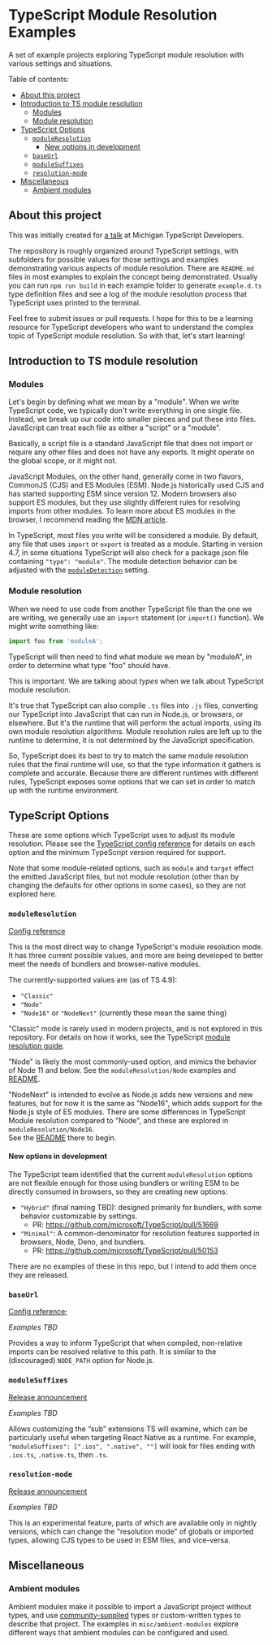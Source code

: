 # TypeScript Module Resolution Examples <!-- omit from toc -->

A set of example projects exploring TypeScript module resolution with various settings and situations.

Table of contents:
- [About this project](#about-this-project)
- [Introduction to TS module resolution](#introduction-to-ts-module-resolution)
  - [Modules](#modules)
  - [Module resolution](#module-resolution)
- [TypeScript Options](#typescript-options)
  - [`moduleResolution`](#moduleresolution)
    - [New options in development](#new-options-in-development)
  - [`baseUrl`](#baseurl)
  - [`moduleSuffixes`](#modulesuffixes)
  - [`resolution-mode`](#resolution-mode)
- [Miscellaneous](#miscellaneous)
  - [Ambient modules](#ambient-modules)

## About this project

This was initially created for [a talk](https://www.youtube.com/watch?v=MEl2R7mEAP8) at Michigan TypeScript Developers.

The repository is roughly organized around TypeScript settings, with subfolders for possible values for those settings
and examples demonstrating various aspects of module resolution.  There are `README.md` files in most examples to
explain the concept being demonstrated.  Usually you can run `npm run build` in each example folder to generate 
`example.d.ts` type definition files and see a log of the module resolution process that TypeScript uses printed
to the terminal.

Feel free to submit issues or pull requests.  I hope for this to be a learning resource for TypeScript developers who
want to understand the complex topic of TypeScript module resolution.  So with that, let's start learning!


## Introduction to TS module resolution

### Modules

Let's begin by defining what we mean by a "module".  When we write TypeScript code, 
we typically don't write everything in one single file. Instead, we break up our code 
into smaller pieces and put these into files.  JavaScript can treat each file as either 
a "script" or a "module".

Basically, a script file is a standard JavaScript file that does not import or require any other files
and does not have any exports.  It might operate on the global scope, or it might not.

JavaScript Modules, on the other hand, generally come in two flavors, CommonJS (CJS) and 
ES Modules (ESM).  Node.js historically used CJS and has started supporting ESM since version 12.
Modern browsers also support ES modules, but they use slightly different rules for resolving
imports from other modules.  To learn more about ES modules in the browser, I recommend reading the
[MDN article](https://developer.mozilla.org/en-US/docs/Web/JavaScript/Guide/Modules).

In TypeScript, most files you write will be considered a module.  By default, any file that uses `import` or `export` is treated as a module.  Starting in version 4.7, in some situations TypeScript will also check for a package.json file containing `"type": "module"`.  The module detection behavior can be 
adjusted with the [`moduleDetection`](https://www.typescriptlang.org/tsconfig#moduleDetection) setting.

### Module resolution

When we need to use code from another TypeScript file than the one we are writing, we generally
use an `import` statement (or `import()` function).  We might write something like:

```ts
import foo from 'moduleA';
```

TypeScript will then need to find what module we mean by "moduleA", in order to determine what type 
"foo" should have.

This is important.  We are talking about _types_ when we talk about TypeScript module resolution.

It's true that TypeScript can also compile `.ts` files into `.js` files, converting our TypeScript into 
JavaScript that can run in Node.js, or browsers, or elsewhere.  But it's the runtime that will perform
the actual imports, using its own module resolution algorithms.  Module resolution rules are left up to the runtime to determine, it is not determined by the JavaScript specification.

So, TypeScript does its best to try to match the same module resolution rules that the final runtime
will use, so that the type information it gathers is complete and accurate.  Because there are different
runtimes with different rules, TypeScript exposes some options that we can set in order to match up with 
the runtime environment.

## TypeScript Options

These are some options which TypeScript uses to adjust its module resolution.  Please see the 
[TypeScript config reference](https://www.typescriptlang.org/tsconfig) for details on each option
and the minimum TypeScript version required for support.

Note that some module-related options, such as `module` and `target` effect the emitted JavaScript files, but not module resolution (other than by changing the defaults for other options in some cases), so they are not explored here.

### `moduleResolution`

[Config reference](https://www.typescriptlang.org/tsconfig#moduleResolution)

This is the most direct way to change TypeScript's module resolution mode.  It has three current possible values,
and more are being developed to better meet the needs of bundlers and browser-native modules.  

The currently-supported values are (as of TS 4.9):

- `"Classic"`
- `"Node"`
- `"Node16"` or `"NodeNext"` (currently these mean the same thing)

"Classic" mode is rarely used in modern projects, and is not explored in this repository.  For details on how it works,
see the TypeScript [module resolution guide](https://www.typescriptlang.org/docs/handbook/module-resolution.html#classic).

"Node" is likely the most commonly-used option, and mimics the behavior of Node 11 and below. 
See the `moduleResolution/Node` examples and [README](moduleResolution/Node/README.md).

"NodeNext" is intended to evolve as Node.js adds new versions and new features, but for now it is the same as "Node16",
which adds support for the Node.js style of ES modules.  There are some differences in TypeScript Module resolution
compared to "Node", and these are explored in `moduleResolution/Node16`.  
See the [README](moduleResolution/Node16/README.md) there to begin.


#### New options in development

The TypeScript team identified that the current `moduleResolution` options are not flexible enough for those using 
bundlers or writing ESM to be directly consumed in browsers, so they are creating new options:

- `"Hybrid"` (final naming TBD): designed primarily for bundlers, with some behavior customizable by settings. 
  - PR: https://github.com/microsoft/TypeScript/pull/51669
- `"Minimal"`: A common-denominator for resolution features supported in browsers, Node, Deno, and bundlers. 
  - PR: https://github.com/microsoft/TypeScript/pull/50153

There are no examples of these in this repo, but I intend to add them once they are released.

### `baseUrl`

[Config reference](https://www.typescriptlang.org/tsconfig#baseUrl);

*Examples TBD*

Provides a way to inform TypeScript that when compiled, non-relative imports can be resolved relative to this path.
It is similar to the (discouraged) `NODE_PATH` option for Node.js.

### `moduleSuffixes`

[Release announcement](https://devblogs.microsoft.com/typescript/announcing-typescript-4-7/#resolution-customization-with-modulesuffixes)

*Examples TBD*

Allows customizing the “sub” extensions TS will examine, which can be particularly useful when targeting React Native
as a runtime.  For example, `"moduleSuffixes": [".ios", ".native", ""]` will look for files ending with `.ios.ts`, `.native.ts`, then `.ts`.

### `resolution-mode`

[Release announcement](https://devblogs.microsoft.com/typescript/announcing-typescript-4-7/#resolution-mode)

*Examples TBD*

This is an experimental feature, parts of which are available only in nightly versions, which can change the
"resolution mode" of globals or imported types, allowing CJS types to be used in ESM files, and vice-versa.

## Miscellaneous

### Ambient modules 

Ambient modules make it possible to import a JavaScript project without types, and use 
[community-supplied](https://github.com/DefinitelyTyped/DefinitelyTyped) types or custom-written types to 
describe that project.  The examples in `misc/ambient-modules` explore different ways that ambient modules can be
configured and used.
